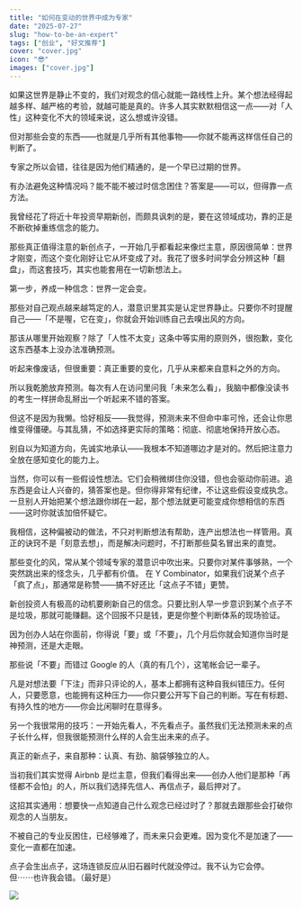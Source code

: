 ```yaml
---
title: "如何在变动的世界中成为专家"
date: "2025-07-27"
slug: "how-to-be-an-expert"
tags: ["创业", "好文推荐"]
cover: "cover.jpg"
icon: "😎"
images: ["cover.jpg"]
---
```

如果这世界是静止不变的，我们对观念的信心就能一路线性上升。某个想法经得起越多样、越严格的考验，就越可能是真的。许多人其实默默相信这一点——对「人性」这种变化不大的领域来说，这么想或许没错。



但对那些会变的东西——也就是几乎所有其他事物——你就不能再这样信任自己的判断了。



专家之所以会错，往往是因为他们精通的，是一个早已过期的世界。



有办法避免这种情况吗？能不能不被过时信念困住？答案是——可以，但得靠一点方法。



我曾经花了将近十年投资早期新创，而颇具讽刺的是，要在这领域成功，靠的正是不断砍掉重练信念的能力。



那些真正值得注意的新创点子，一开始几乎都看起来像烂主意，原因很简单：世界才刚变，而这个变化刚好让它从坏变成了对。我花了很多时间学会分辨这种「翻盘」，而这套技巧，其实也能套用在一切新想法上。



第一步，养成一种信念：世界一定会变。



那些对自己观点越来越笃定的人，潜意识里其实是认定世界静止。只要你不时提醒自己——「不是喔，它在变」，你就会开始训练自己去嗅出风的方向。



那该从哪里开始观察？除了「人性不太变」这条中等实用的原则外，很抱歉，变化这东西基本上没办法准确预测。



听起来像废话，但很重要：真正重要的变化，几乎从来都来自意料之外的方向。



所以我乾脆放弃预测。每次有人在访问里问我「未来怎么看」，我脑中都像没读书的考生一样拼命乱掰出一个听起来不错的答案。



但这不是因为我懒。恰好相反——我觉得，预测未来不但命中率可怜，还会让你思维变得僵硬。与其乱猜，不如选择更实际的策略：彻底、彻底地保持开放心态。



别自以为知道方向，先诚实地承认——我根本不知道哪边才是对的。然后把注意力全放在感知变化的能力上。



当然，你可以有一些假设性想法。它们会稍微绑住你没错，但也会驱动你前进。追东西是会让人兴奋的，猜答案也是。但你得非常有纪律，不让这些假设变成执念。
一旦别人开始把某个想法跟你绑在一起，那个想法就更可能变成你想相信的东西——这时你就该加倍怀疑它。



我相信，这种偏被动的做法，不只对判断想法有帮助，连产出想法也一样管用。真正的诀窍不是「刻意去想」，而是解决问题时，不打断那些莫名冒出来的直觉。



那些变化的风，常从某个领域专家的潜意识中吹出来。只要你对某件事够熟，一个突然跳出来的怪念头，几乎都有价值。
在 Y Combinator，如果我们说某个点子「疯了点」，那通常是称赞——搞不好还比「这点子不错」更赞。



新创投资人有极高的动机要刷新自己的信念。只要比别人早一步意识到某个点子不是垃圾，那就可能赚翻。这个回报不只是钱，更是你整个判断体系的现场验证。



因为创办人站在你面前，你得说「要」或「不要」，几个月后你就会知道你当时是神预测，还是大走眼。



那些说「不要」而错过 Google 的人（真的有几个），这笔帐会记一辈子。



凡是对想法要「下注」而非只评论的人，基本上都拥有这种自我纠错压力。任何人，只要愿意，也能拥有这种压力——你只要公开写下自己的判断。写在有标题、有持久性的地方——你会比闲聊时在意得多。



另一个我很常用的技巧：一开始先看人，不先看点子。虽然我们无法预测未来的点子长什么样，但我很能预测什么样的人会生出未来的点子。



真正的新点子，来自那种：认真、有劲、脑袋够独立的人。



当初我们其实觉得 Airbnb 是烂主意，但我们看得出来——创办人他们是那种「再怪都不会怕」的人，所以我们选择先信人、再信点子，最后押对了。



这招其实通用：想要快一点知道自己什么观念已经过时了？那就去跟那些会打破你观念的人当朋友。



不被自己的专业反困住，已经够难了，而未来只会更难。因为变化不是加速了——变化一直都在加速。



点子会生出点子，这场连锁反应从旧石器时代就没停过。我不认为它会停。
但⋯⋯也许我会错。（最好是）




![](https://prod-files-secure.s3.us-west-2.amazonaws.com/112d0858-5090-4d34-a606-b75eb8d65fd2/46476355-9cf3-4e99-9b7a-3531bc426380/1000202064.png?X-Amz-Algorithm=AWS4-HMAC-SHA256&X-Amz-Content-Sha256=UNSIGNED-PAYLOAD&X-Amz-Credential=ASIAZI2LB466SVXIGTOG%2F20251021%2Fus-west-2%2Fs3%2Faws4_request&X-Amz-Date=20251021T223105Z&X-Amz-Expires=3600&X-Amz-Security-Token=IQoJb3JpZ2luX2VjEGYaCXVzLXdlc3QtMiJHMEUCIBqXCVGUO%2BomPm4x3as%2B4kix4RI%2B2bDNvkV6yGqth4k3AiEA25Qj2m66hbwkTLSzwLh5oPHXenDtyR0Q1sCtU4ulyesq%2FwMIHxAAGgw2Mzc0MjMxODM4MDUiDDaV15XGOZndWiw1FSrcA18%2FKU8wHMplN8qnkQq8rY%2F%2B%2FBW3or%2B3MO%2FPr6wY04e%2B5KoZndMUgXdoDGvePAeKODgFQ7ZfykwKhW4scxfHXAsvr%2BDNm53AiiBLbMTkkG3a0CxanXq6Br11mnnRLI08YT8I%2BnztIIqb2Ausn3Wd4YZf7r1ehpimoyljkvmeMNSdqLqph5jrZ4WvvNdcs9bj2iYv6zvtwhii9Z1LRt3PcJOWnbFqqfx9C7bl7DOkBQRpkQPTWISQTQio5kDUb%2BgS7JctT6n1NJFEVO47GRvvwPcPzbUL0Y8cFBq%2BvVc8WuLV0TuE1WGkf6IPteN%2FYbDPmZGpwHJOMzd5wPu8qV%2BcNvioMcDksPMl4RSkm8Mhtr7fC2wMkQeN%2FukfdegIRaEWsyro6Zxrz4t%2Fqbn2pRjA6qZwg3Emvbq0gJoHbtOV%2F4rG7ZnjL04NCtj9pz5UEZOIp8AXDUU6uXKc5pRfNqq6bRRKDgimo2I591K6rHHCGQp6xsIsaQVcEoT%2FfbeAgqDk7qJTbehbjvNYAJb%2Fl9BWWMv4Lr5UjJNBJzCo7VBOSf3E%2BpMRvfvcd%2F0uDFjn%2BcVB65qLlAoL%2Bnqz1fSXFc1q%2FVvC5KHNxqzZiRKG1nPV2YNicpchC3yRpoHz4uV9MM7138cGOqUB268vWKTPMKXP0KoUD6n1aCrAKbDzBoBZ0xkjbJEUyEhKZJLlsrQFfSVCmdEizf4M2mdXloFM10Na9YeicCFPuiPDEnqsOV%2BBOc4Efni%2FodXWwmzamrlE6dpfwznawRh%2BjOnZXrYdsSRFxGr828LwrzmpTxFqUKQSHhSYab1empxNNuOUW6i%2FFoG1YakkJyZU5ad9E0S74%2BP6LZigHG2mveQv6jpq&X-Amz-Signature=9fe2ca7ffe896453f9d2bfd636b911cbad60e2207ccdded79e3b759af4b1b436&X-Amz-SignedHeaders=host&x-amz-checksum-mode=ENABLED&x-id=GetObject)

